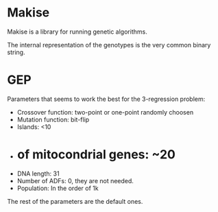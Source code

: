 # Makise

Makise is a library for running genetic algorithms.

The internal representation of the genotypes is the very common binary string.

# GEP

Parameters that seems to work the best for the 3-regression problem:

* Crossover function: two-point or one-point randomly choosen
* Mutation function: bit-flip
* Islands: <10
* # of mitocondrial genes: ~20
* DNA length: 31
* Number of ADFs: 0, they are not needed.
* Population: In the order of 1k

The rest of the parameters are the default ones.
